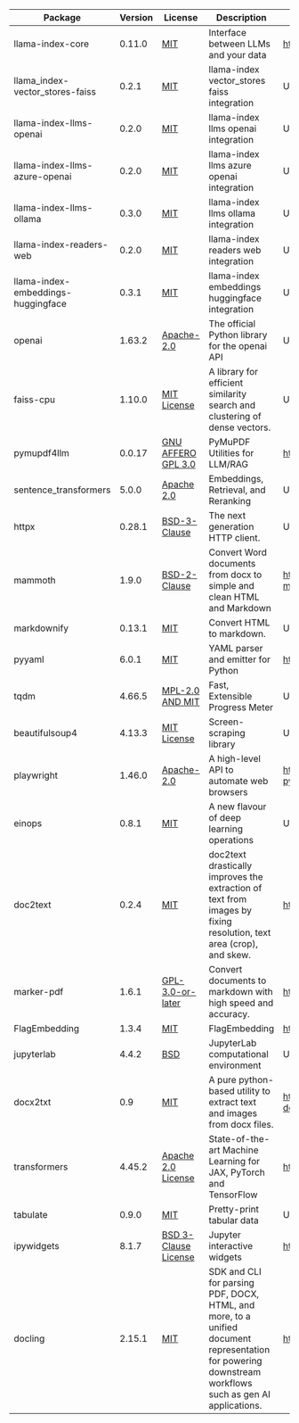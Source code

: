 | Package | Version | License | Description | Source |
|---------|---------|---------|-------------|--------|
| llama-index-core | 0.11.0 | [MIT ](https://pypi.org/project/llama-index-core/ ) | Interface between LLMs and your data  | https://llamaindex.ai  |
| llama_index-vector_stores-faiss | 0.2.1 | [MIT ](https://pypi.org/project/llama_index-vector_stores-faiss/ ) | llama-index vector_stores faiss integration  | Unknown  |
| llama-index-llms-openai | 0.2.0 | [MIT ](https://pypi.org/project/llama-index-llms-openai/ ) | llama-index llms openai integration  | Unknown  |
| llama-index-llms-azure-openai | 0.2.0 | [MIT ](https://pypi.org/project/llama-index-llms-azure-openai/ ) | llama-index llms azure openai integration  | Unknown  |
| llama-index-llms-ollama | 0.3.0 | [MIT ](https://pypi.org/project/llama-index-llms-ollama/ ) | llama-index llms ollama integration  | Unknown  |
| llama-index-readers-web | 0.2.0 | [MIT ](https://pypi.org/project/llama-index-readers-web/ ) | llama-index readers web integration  | Unknown  |
| llama-index-embeddings-huggingface | 0.3.1 | [MIT ](https://pypi.org/project/llama-index-embeddings-huggingface/ ) | llama-index embeddings huggingface integration  | Unknown  |
| openai | 1.63.2 | [Apache-2.0 ](https://pypi.org/project/openai/ ) | The official Python library for the openai API  | Unknown  |
| faiss-cpu | 1.10.0 | [MIT License ](https://pypi.org/project/faiss-cpu/ ) | A library for efficient similarity search and clustering of dense vectors.  | Unknown  |
| pymupdf4llm | 0.0.17 | [GNU AFFERO GPL 3.0 ](https://pypi.org/project/pymupdf4llm/ ) | PyMuPDF Utilities for LLM/RAG  | https://github.com/pymupdf/RAG  |
| sentence_transformers | 5.0.0 | [Apache 2.0 ](https://pypi.org/project/sentence_transformers/ ) | Embeddings, Retrieval, and Reranking  | Unknown  |
| httpx | 0.28.1 | [BSD-3-Clause ](https://pypi.org/project/httpx/ ) | The next generation HTTP client.  | Unknown  |
| mammoth | 1.9.0 | [BSD-2-Clause ](https://pypi.org/project/mammoth/ ) | Convert Word documents from docx to simple and clean HTML and Markdown  | https://github.com/mwilliamson/python-mammoth  |
| markdownify | 0.13.1 | [MIT ](https://pypi.org/project/markdownify/ ) | Convert HTML to markdown.  | Unknown  |
| pyyaml | 6.0.1 | [MIT ](https://pypi.org/project/pyyaml/ ) | YAML parser and emitter for Python  | https://pyyaml.org/  |
| tqdm | 4.66.5 | [MPL-2.0 AND MIT ](https://pypi.org/project/tqdm/ ) | Fast, Extensible Progress Meter  | Unknown  |
| beautifulsoup4 | 4.13.3 | [MIT License ](https://pypi.org/project/beautifulsoup4/ ) | Screen-scraping library  | Unknown  |
| playwright | 1.46.0 | [Apache-2.0 ](https://pypi.org/project/playwright/ ) | A high-level API to automate web browsers  | https://github.com/Microsoft/playwright-python  |
| einops | 0.8.1 | [MIT ](https://pypi.org/project/einops/ ) | A new flavour of deep learning operations  | Unknown  |
| doc2text | 0.2.4 | [MIT ](https://pypi.org/project/doc2text/ ) | doc2text drastically improves the extraction of text from images by fixing resolution, text area (crop), and skew.  | https://github.com/jlsutherland/doc2text  |
| marker-pdf | 1.6.1 | [GPL-3.0-or-later ](https://pypi.org/project/marker-pdf/ ) | Convert documents to markdown with high speed and accuracy.  | https://github.com/VikParuchuri/marker  |
| FlagEmbedding | 1.3.4 | [MIT ](https://pypi.org/project/FlagEmbedding/ ) | FlagEmbedding  | https://github.com/FlagOpen/FlagEmbedding  |
| jupyterlab | 4.4.2 | [BSD ](https://pypi.org/project/jupyterlab/ ) | JupyterLab computational environment  | Unknown  |
| docx2txt | 0.9 | [MIT ](https://pypi.org/project/docx2txt/ ) | A pure python-based utility to extract text and images from docx files.  | https://github.com/ankushshah89/python-docx2txt  |
| transformers | 4.45.2 | [Apache 2.0 License ](https://pypi.org/project/transformers/ ) | State-of-the-art Machine Learning for JAX, PyTorch and TensorFlow  | https://github.com/huggingface/transformers  |
| tabulate | 0.9.0 | [MIT ](https://pypi.org/project/tabulate/ ) | Pretty-print tabular data  | Unknown  |
| ipywidgets | 8.1.7 | [BSD 3-Clause License ](https://pypi.org/project/ipywidgets/ ) | Jupyter interactive widgets  | http://jupyter.org  |
| docling | 2.15.1 | [MIT ](https://pypi.org/project/docling/ ) | SDK and CLI for parsing PDF, DOCX, HTML, and more, to a unified document representation for powering downstream workflows such as gen AI applications.  | https://github.com/DS4SD/docling  |
